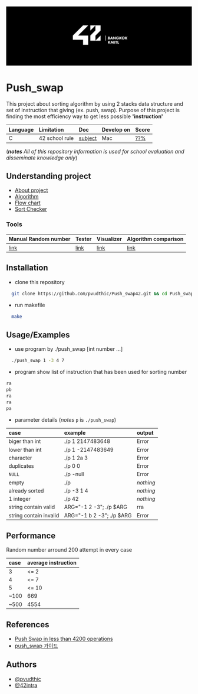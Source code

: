 <p align="center">
  <img src="assets/42bangkok.jpg" alt="logo" width="auto" height="auto" />
</p>

# Push_swap

This project about sorting algorithm by using 2 stacks data structure and set of instruction that giving (ex. push, swap). Purpose of this project is finding the most efficiency way to get less possible **'instruction'**

| Language     | Limitation            | Doc | Develop on | Score |
| :-------- | :------- | :------------------------- | :--- | :--- |
| C | 42 school rule | [subject](assets/en.subject.pdf) | Mac | [??%](https://projects.intra.42.fr/42cursus-push_swap/pvudthic) |

(***notes*** *All of this repository information is used for school evaluation and disseminate knowledge only*)

## Understanding project

- [About project](https://github.com/pvudthic/Push_swap42/wiki/About-project)
- [Algorithm](https://github.com/pvudthic/Push_swap42/wiki/Algorithm)
- [Flow chart](https://github.com/pvudthic/Push_swap42/wiki/Flow-Chart)
- [Sort Checker](https://github.com/pvudthic/Push_swap42/wiki/Sort-checker)

### Tools
| Manual Random number     | Tester            | Visualizer | Algorithm comparison |
| :------------------------------------------------------------------------------------------ | :------------------- | :--------------------------- | :---------------------------- |
| [link](https://www.calculatorsoup.com/calculators/statistics/random-number-generator.php) | [link]() | [link](https://github.com/Niimphu/push_swap_visualiser) | [link](https://www.toptal.com/developers/sorting-algorithms) |
  
## Installation

- clone this repository
```bash
  git clone https://github.com/pvudthic/Push_swap42.git && cd Push_swap42
```
- run makefile
```bash
  make
```

## Usage/Examples

- use program by ./push_swap [int number ...]
```bash
  ./push_swap 1 -3 4 7
```
- program show list of instruction that has been used for sorting number
```bash
ra
pb
ra
ra
pa
```


- parameter details (*notes* `p` is `./push_swap`)

| case | example     | output                |
| :-------- | :------- | :------------------------- |
| biger than int | ./p 1 2147483648 | Error |
| lower than int | ./p 1 -2147483649 | Error |
| character | ./p 1 2a 3| Error |
| duplicates | ./p 0 0 | Error |
| `NULL` | ./p -null | Error |
| empty | ./p | *nothing* |
| already sorted | ./p -3 1 4 | *nothing* |
| 1 integer | ./p 42 | *nothing* |
| string contain valid | ARG="-1 2 -3"; ./p $ARG | rra |
| string contain invalid | ARG="-1 b 2 -3"; ./p $ARG | Error |

## Performance

Random number arround 200 attempt in every case

| case | average instruction|
| :-------- |  :------------------------- |
| 3 | <= 2 |
| 4 | <= 7 |
| 5 | <= 10 |
| ~100 | 669 |
| ~500 | 4554 |


## References
- [Push Swap in less than 4200 operations](https://medium.com/@ulysse.gerkens/push-swap-in-less-than-4200-operations-c292f034f6c0)
- [push_swap 가이드](https://automatic-saltopus-34b.notion.site/push_swap-c15e62229b9541d78fadec4d6aae8b50)

## Authors

- [@pvudthic](https://github.com/pvudthic)
- [@42intra](https://profile.intra.42.fr/users/pvudthic)
